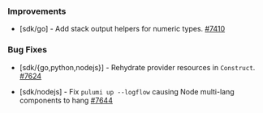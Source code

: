 ### Improvements


- [sdk/go] - Add stack output helpers for numeric types.
  [#7410](https://github.com/pulumi/pulumi/pull/7410)

### Bug Fixes

- [sdk/{go,python,nodejs}] - Rehydrate provider resources in `Construct`.
  [#7624](https://github.com/pulumi/pulumi/pull/7624)

- [sdk/nodejs] - Fix `pulumi up --logflow` causing Node multi-lang components to hang
  [#7644](https://github.com/pulumi/pulumi/pull/)
